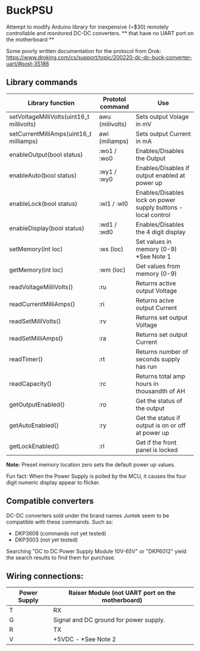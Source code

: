 # BuckPSU
Attempt to modify Arduino library for inexpensive (~$30) remotely controllable and monitored DC-DC converters.
** that have no UART port on the motherboard ** 

Some poorly written documentation for the protocol from Drok:
https://www.droking.com/cs/support/topic/200220-dc-dc-buck-converter-uart/#post-35186

## Library commands
|Library function| Prototol command |  Use |
| ------------- | ------------- | ------------- |
| setVoltageMilliVolts(uint16_t millivolts) | awu (milivolts) | Sets output Volage in mV |
| setCurrentMilliAmps(uint16_t milliamps) | awi (miliamps) | Sets output Current in mA |
| enableOutput(bool status) | :wo1 / :wo0 | Enables/Disables the Output |
| enableAuto(bool status) | :wy1 / :wy0 | Enables/Disables if output enabled at power up |
| enableLock(bool status) | :wl1 / :wl0| Enables/Disables lock on power supply buttons - local control |
| enableDisplay(bool status) | :wd1 / :wd0 | Enables/Disables the 4 digit display |
| setMemory(int loc) | :ws (loc) | Set values in memory (0-9) *See Note 1 |
| getMemory(int loc) | :wm (loc) | Get values from memory (0-9) |
| readVoltageMilliVolts() | :ru | Returns active output Voltage |
| readCurrentMilliAmps() | :ri | Returns acive output Current |
| readSetMilliVolts() | :rv | Returns set output Voltage |
| readSetMilliAmps() | :ra | Returns set output Current |
| readTimer() | :rt | Returns number of seconds supply has run |
| readCapacity() | :rc | Returns total amp hours in thousandth of AH |
| getOutputEnabled() | :ro | Get the status of the output |
| getAutoEnabled() | :ry | Get the status if output is on or off at power up |
| getLockEnabled() | :rl | Get if the front panel is locked |

**Note:** Preset memory location zero sets the default power up values.

Fun fact: When the Power Supply is polled by the MCU, it causes the four digit numeric display appear to flicker.

## Compatible converters
DC-DC converters sold under the brand names Juntek seem to be compatible with these commands.
Such as:
* DKP3608 (commands not yet tested) 
* DKP3003 (not yet tested)

Searching "DC to DC  Power Supply Module 10V-65V" or "DKP6012" yield the search results to find them for purchase.



## Wiring connections:

| Power Supply| Raiser Module (not UART port on the motherboard) |
| ------------- | ------------- |
| T | RX |
| G | Signal and DC ground for power supply. |
| R | TX |
| V | +5VDC - *See Note 2 |



